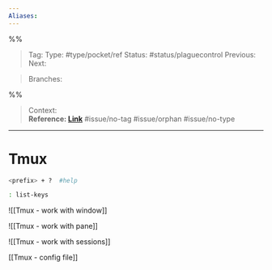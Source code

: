 ```yaml
---
Aliases: 
---
```

%%
> Tag: 
> Type: #type/pocket/ref 
> Status: #status/plaguecontrol 
> Previous: 
> Next: 

> Branches: 

%%

> Context:  
> **Reference: [Link](https://tmuxguide.readthedocs.io/en/latest/tmux/tmux.html)**
>  #issue/no-tag #issue/orphan #issue/no-type 

---
# Tmux

```bash
<prefix> + ?  #help 

: list-keys
```

![[Tmux - work with window]]

![[Tmux - work with pane]]

![[Tmux - work with sessions]]

[[Tmux - config file]]